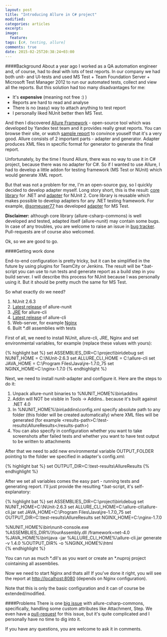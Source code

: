 ```yaml
---
layout: post
title: "Introducing Allure in C# project"
modified:
categories: articles
excerpt:
image:
  feature:
tags: [c#, testing, allure]
comments: true
date: 2015-02-25T20:38:24+03:00
---
```


####Background
About a year ago I worked as a QA automation engineer and, of course, had to deal with lots of test reports. In our company we had both unit- and UI-tests and used MS Test + Team Foundation Server + Microsoft Test Manager 2012 to run our automated tests, collect and view all the reports. But this solution had too many disadvantages for me:

 - It's **expensive** (meaning not free :) )
 - Reports are hard to read and analyse
 - There is no (easy) way to attach anything to test report
 - I personally liked NUnit better then MS Test.

And then I discovered [Allure Framework](http://allure.qatools.ru) - open-source tool which was developed by Yandex test team and it provides really great reports. You can browse their site, or watch [sample report](http://teamcity.qatools.ru/repository/download/allure_core_master_release/lastSuccessful/index.html?guest=1#/home) to convince youself that it's a very good. Allure consists of 2 important parts - adapter and generator. Adapter produces XML files in specific format for generator to generate the final report.

Unfortunately, by the time I found Allure, there was no way to use it in C# project, because there was no adapter for C#. So if I wanted to use Allure, I had to develop a little addon for testing framework (MS Test or NUnit) which would generate XML report.

But that was not a problem for me, I'm an open-source guy, so I quickly decided to develop adapter myself. Long story short, this is the result: [core library](https://github.com/allure-framework/allure-csharp-commons) for .NET and [adapter](https://github.com/allure-framework/allure-nunit) for NUnit 2. Core library is reusable which makes possible to develop adapters for any .NET testing framework. For example, [@someuser77](https://github.com/someuser77) has developed [adapter](https://github.com/allure-framework/allure-mstest-adapter) for MS Test.

**Disclaimer:** although core library (allure-csharp-commons) is well developed and tested, adapted itself (allure-nunit) may contain some bugs. In case of any troubles, you are welcome to raise an issue in  [bug tracker](https://github.com/allure-framework/allure-nunit/issues). Pull-requests are of course also welcomed.

Ok, so we are good to go.

####Getting work done

End-to-end configuration is pretty tricky, but it can be simplified in the future by using plugins for TeamCity or Jenkins. The result will be *.bat-script you can use to run tests and generate report as a build step in you build server. I will describe this process for NUnit because I was personally using it. But it should be pretty much the same for MS Test.

So what exactly do we need?

 1. NUnit 2.6.3
 1. [Latest release](https://github.com/allure-framework/allure-nunit/releases) of allure-nunit
 1. [JRE](http://www.oracle.com/technetwork/java/javase/downloads/index.html) for allure-cli
 1. [Latest release](https://github.com/allure-framework/allure-cli/releases) of allure-cli
 1. Web-server, for example [Nginx](http://nginx.org/)
 1. Built \*.dll assemblies with tests

First of all, we need to install NUnit, allure-cli, JRE, Nginx and set environmental variables, for example (replace these values with yours):

{% highlight bat %}
set ASSEMBLIES_DIR=C:\project\bin\debug
set NUNIT_HOME = C:\NUnit-2.6.3
set ALLURE_CLI_HOME = C:\allure-cli
set JAVA_HOME = C:\Program Files\Java\jre-1.7.0_75
set NGINX_HOME=C:\nginx-1.7.0
{% endhighlight %}

Next, we need to install nunit-adapter and configure it. Here are the steps to do it:

 1. Unpack allure-nunit binaries to %NUNIT_HOME%\bin\addins
 1. Addin will NOT be visible in Tools -> Addins.. because it's built against .NET 4.0
 1. In %NUNIT_HOME%\bin\addins\config.xml specify absolute path to any folder (this folder will be created automatically) where XML files will be generated (for example &lt;results-path>C:\test-results\AllureResults&lt;/results-path>)
 1. You can also specify in configuration whether you want to take screenshots after failed tests and whether you want to have test output to be written to attachments

After that we need to add new environmental variable OUTPUT_FOLDER pointing to the folder we specified in adapter's config.xml:

{% highlight bat %}
set OUTPUT_DIR=C:\test-results\AllureResults
{% endhighlight %}

After we set all variables comes the easy part - running tests and generating report. I'll just provide the resulting *.bat-script, it's self-explanatory:

{% highlight bat %}
set ASSEMBLIES_DIR=C:\project\bin\debug
set NUNIT_HOME=C:\NUnit-2.6.3
set ALLURE_CLI_HOME=C:\allure-cli\allure-cli.jar
set JAVA_HOME=C:\Program Files\Java\jre-1.7.0_75
set OUTPUT_DIR=C:\test-results\AllureResults
set NGINX_HOME=C:\nginx-1.7.0

%NUNIT_HOME%\bin\nunit-console.exe %ASSEMBLIES_DIR%\YourAssembly.dll /framework=net-4.0
%JAVA_HOME%\bin\java -jar %ALLURE_CLI_HOME%\allure-cli.jar generate -v 1.4.0 %OUTPUT_DIR% -o %NGINX_HOME%\html\
{% endhighlight %}

You can run as much \*.dll's as you want or create an \*.nuproj project cointaining all assemblies.

Now we need to start Nginx and thats all! If you've done it right, you will see the report at [http://localhost:8080](http://localhost:8080) (depends on Nginx configuration).

Note that this is only the basic configuration and it can of course be extended/modified.

####Problems
There is one [big issue](https://github.com/allure-framework/allure-csharp-commons/issues/3) with allure-csharp-commons, specifically, handling some custom attributes like Attachment, Step. We even have a [pull-request](https://github.com/allure-framework/allure-csharp-commons/pull/15) for this issue, but it's quite complicated and I personally have no time to dig into it.

If you have any questions, you are welcome to ask it in comments.
